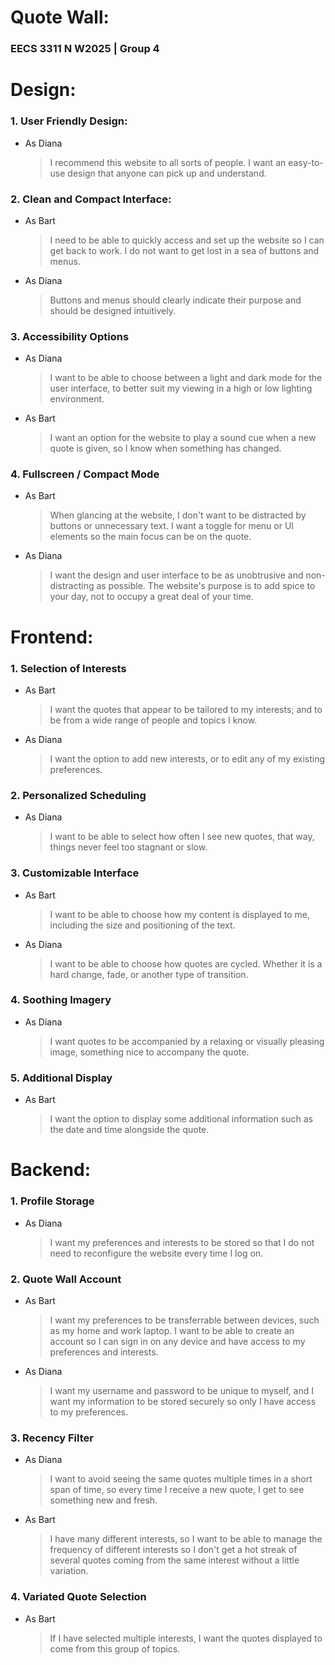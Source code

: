 # Quote Wall: #

### EECS 3311 N W2025 | Group 4 ###

# Design: #

### 1. User Friendly Design: ###
  - As Diana
    > I recommend this website to all sorts of people. I want an easy-to-use design that anyone can pick up and understand.

### 2. Clean and Compact Interface: ###
  - As Bart
    > I need to be able to quickly access and set up the website so I can get back to work. I do not want to get lost in a sea of buttons and menus.

  - As Diana
    > Buttons and menus should clearly indicate their purpose and should be designed intuitively.

### 3. Accessibility Options ###
  - As Diana
    > I want to be able to choose between a light and dark mode for the user interface, to better suit my viewing in a high or low lighting environment.

  - As Bart
    > I want an option for the website to play a sound cue when a new quote is given, so I know when something has changed.

### 4. Fullscreen / Compact Mode ###
  - As Bart
    > When glancing at the website, I don't want to be distracted by buttons  or unnecessary text. I want a toggle for menu or UI elements so the main focus can be on the quote.

  - As Diana
    > I want the design and user interface to be as unobtrusive and non-distracting as possible. The website's purpose is to add spice to your day, not to occupy a great deal of your time.

# Frontend: #

### 1. Selection of Interests ###
  - As Bart
    > I want the quotes that appear to be tailored to my interests; and to be from a wide range of people and topics I know.

  - As Diana
    > I want the option to add new interests, or to edit any of my existing preferences.

### 2. Personalized Scheduling ###
  - As Diana
    > I want to be able to select how often I see new quotes, that way, things never feel too stagnant or slow.

### 3. Customizable Interface ###
  - As Bart
    > I want to be able to choose how my content is displayed to me, including the size and positioning of the text.

  - As Diana
    > I want to be able to choose how quotes are cycled. Whether it is a hard change, fade, or another type of transition.

### 4. Soothing Imagery ###
  - As Diana
    > I want quotes to be accompanied by a relaxing or visually pleasing image, something nice to accompany the quote.

### 5. Additional Display ###
  - As Bart
    > I want the option to display some additional information such as the date and time alongside the quote.

# Backend: #

### 1. Profile Storage ###
  - As Diana
    > I want my preferences and interests to be stored so that I do not need to reconfigure the website every time I log on.

### 2. Quote Wall Account ###
  - As Bart
    > I want my preferences to be transferrable between devices, such as my home and work laptop. I want to be able to create an account so I can sign in on any device and have access to my preferences and interests.

  - As Diana
    > I want my username and password to be unique to myself, and I want my information to be stored securely so only I have access to my preferences.

### 3. Recency Filter ###
  - As Diana
    > I want to avoid seeing the same quotes multiple times in a short span of time, so every time I receive a new quote, I get to see something new and fresh.

  - As Bart
    > I have many different interests, so I want to be able to manage the frequency of different interests so I don't get a hot streak of several quotes coming from the same interest without a little variation.

### 4. Variated Quote Selection ###
  - As Bart
    > If I have selected multiple interests, I want the quotes displayed to come from this group of topics.
